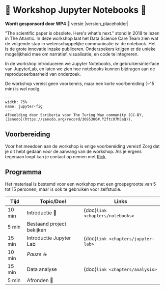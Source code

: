 # 👷 Workshop Jupyter Notebooks 👷

**Wordt gesponsord door WP4 🚀** versie |version_placeholder|

"The scientific paper is obsolete. Here's what's next." stond in 2018 te lezen in The Atlantic. In deze workshop laat 
het Data Science Care Team zien wat de volgende stap in wetenschappelijke communicatie is: de notebook. Het is de grote 
innovatie inzake publiceren. Onderzoekers krijgen er de unieke mogelijkheid mee om narratief, visualisatie, en code te 
integreren.

In de workshop introduceren we Jupyter Notebooks, de gebruikersinterface van JupyterLab, en laten we zien hoe notebooks 
kunnen bijdragen aan de reproduceerbaarheid van onderzoek.

De workshop vereist geen voorkennis, maar een korte voorbereiding (~15 min) is wel nodig.

```{figure} ./figures/jupyter.svg
---
width: 75%
name: jupyter-fig
---
Afbeelding door Scriberia voor The Turing Way community (CC-BY, 
[Zenodo](https://zenodo.org/record/3695300#.YZftc07MJaQ)).
```

## Voorbereiding

Voor het meedoen aan de workshop is enige voorbereiding vereist! Zorg dat je dit hebt gedaan *voor* de aanvang van de 
workshop. Als je ergens tegenaan loopt kan je contact op nemen met [Rick](mailto:r.deklerk@fontys.nl).

## Programma

Het materiaal is bestemd voor een workshop met een groepsgrootte van 5 tot 15 personen, maar is ook te gebruiken voor
zelfstudie.

| Tijd   | Topic/Doel                | Links                              |
|--------|---------------------------|------------------------------------|
| 10 min | Introductie 👋            | {doc}`link <chapters/notebooks>`   |
| 5 min  | Bestaand project bekijken |                                    |
| 15 min | Introductie Jupyter Lab   | {doc}`link <chapters/jupyter-lab>` |
| 10 min | *Pauze* ☕                 |                                    |
| 15 min | Data analyse              | {doc}`link <chapters/analysis>`    |
| 5 min  | Afronden 👋               |                                    |
